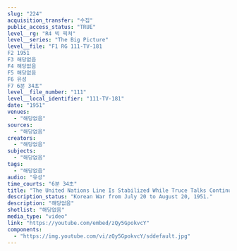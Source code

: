 ```yaml
---
slug: "224"
acquisition_transfer: "수집"
public_access_status: "TRUE"
level__rg: "R4 빅 픽쳐"
level__series: "The Big Picture"
level__file: "F1 RG 111-TV-181
F2 1951
F3 해당없음
F4 해당없음
F5 해당없음
F6 유성
F7 6분 34초"
level__file_number: "111"
level__local_identifier: "111-TV-181"
date: "1951"
venues: 
  - "해당없음"
sources: 
  - "해당없음"
creators: 
  - "해당없음"
subjects: 
  - "해당없음"
tags: 
  - "해당없음"
audio: "유성"
time_courts: "6분 34초"
title: "The United Nations Line Is Stabilized While Truce Talks Continue 2"
description_status: "Korean War from July 20 to August 20, 1951."
description: "해당없음"
shotlist: "해당없음"
media_type: "video"
link: "https://youtube.com/embed/zQy5GpokvcY"
components: 
  - "https://img.youtube.com/vi/zQy5GpokvcY/sddefault.jpg"
---
```

